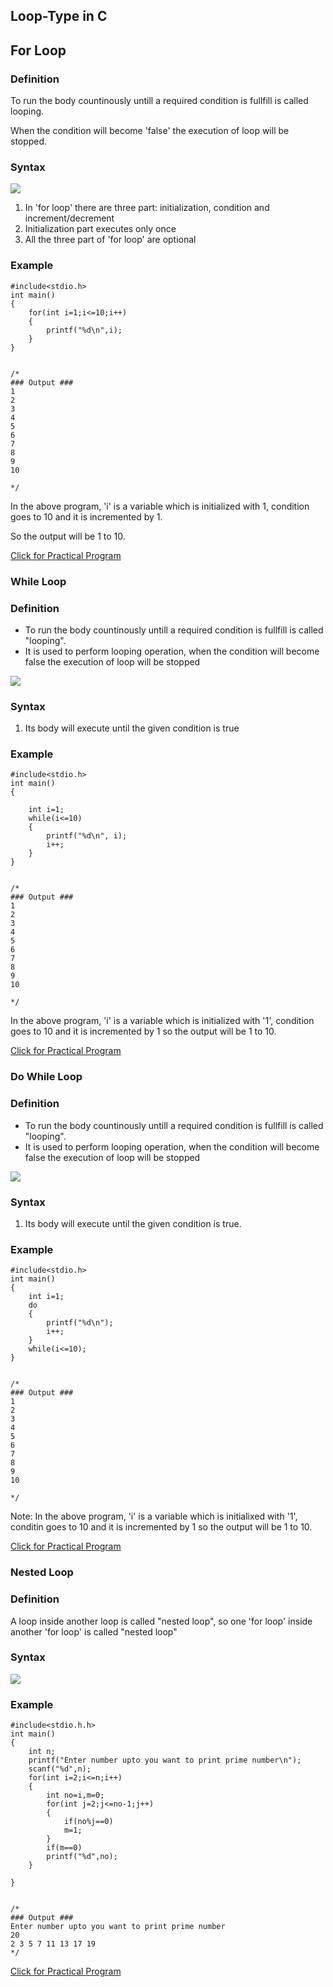 ## Loop-Type in C


## For Loop

###  Definition

To run the body countinously untill a required condition is fullfill is called looping.

When the condition will become 'false' the execution of loop will be stopped.

###  Syntax
![](resource:assets/images/C/img-b20.png)

1. In 'for loop' there are three part: initialization, condition and increment/decrement
2. Initialization part executes only once
3. All the three part of 'for loop' are optional 


###  Example

```
#include<stdio.h>
int main()
{
	for(int i=1;i<=10;i++)
	{
		printf("%d\n",i);
	}
}


/*
### Output ###
1
2
3
4
5
6
7
8
9
10

*/
```

In the above program, 'i' is a variable which is initialized with 1, condition goes to 10 and it is incremented by 1.

So the output will be 1 to 10.

<a href="##">Click for Practical Program</a>

### While Loop 

###  Definition
- To run the body countinously untill a required condition is fullfill is called "looping".
- It is used to perform looping operation, when the condition will become false the execution of loop will be stopped 

![](resource:assets/images/C/img-b21.png)

###  Syntax
1. Its body will execute until the given condition is true

###  Example


```
#include<stdio.h>
int main()
{
	
	int i=1;
	while(i<=10)
	{
		printf("%d\n", i);
		i++;
	}
}


/*
### Output ###
1
2
3
4
5
6
7
8
9
10

*/
```

In the above program, 'i' is a variable which is initialized with '1', condition goes to 10 and it is incremented by 1 so the output will be 1 to 10. 


<a href="##">Click for Practical Program</a>



### Do While Loop 
###  Definition
- To run the body countinously untill a required condition is fullfill is called "looping".
- It is used to perform looping operation, when the condition will become false the execution of loop will be stopped 

![](resource:assets/images/C/img-b22.png)

###  Syntax
1. Its body will execute until the given condition is true.

###  Example


```
#include<stdio.h>
int main()
{
	int i=1;
	do
	{
		printf("%d\n");
		i++;
	}
	while(i<=10);
}


/*
### Output ###
1
2
3
4
5
6
7
8
9
10

*/
```

Note: In the above program, 'i' is a variable which is initialixed with '1', conditin goes to 10 and it is incremented by 1 so the output will be 1 to 10.


<a href="##">Click for Practical Program</a>




### Nested Loop

###  Definition
A loop inside another loop is called "nested loop", so one 'for loop' inside another 'for loop' is called "nested loop"

###  Syntax

![](resource:assets/images/C/img-b23.png)
###  Example


```
#include<stdio.h.h>
int main()
{
	int n;
	printf("Enter number upto you want to print prime number\n");
	scanf("%d",n);
	for(int i=2;i<=n;i++)
	{
		int no=i,m=0;
		for(int j=2;j<=no-1;j++)
		{
			if(no%j==0)
			m=1;
		}
		if(m==0)
		printf("%d",no);
	}
	
}


/*
### Output ###
Enter number upto you want to print prime number
20
2 3 5 7 11 13 17 19 
*/
```


<a href="##">Click for Practical Program</a>


